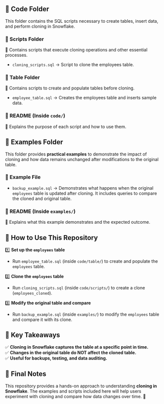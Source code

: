 
## 📂 Code Folder  
This folder contains the SQL scripts necessary to create tables, insert data, and perform cloning in Snowflake.  

### 📜 Scripts Folder  
📌 Contains scripts that execute cloning operations and other essential processes.  
- `cloning_scripts.sql` → Script to clone the employees table.  

### 📜 Table Folder  
📌 Contains scripts to create and populate tables before cloning.  
- `employee_table.sql` → Creates the employees table and inserts sample data.  

### 📜 README (Inside `code/`)  
📌 Explains the purpose of each script and how to use them.  

## 📂 Examples Folder  
This folder provides **practical examples** to demonstrate the impact of cloning and how data remains unchanged after modifications to the original table.  

### 📜 Example File  
- `backup_example.sql` → Demonstrates what happens when the original `employees` table is updated after cloning. It includes queries to compare the cloned and original table.  

### 📜 README (Inside `examples/`)  
📌 Explains what this example demonstrates and the expected outcome.  

## 🚀 How to Use This Repository  
1️⃣ **Set up the `employees` table**  
   - Run `employee_table.sql` (inside `code/table/`) to create and populate the `employees` table.  

2️⃣ **Clone the `employees` table**  
   - Run `cloning_scripts.sql` (inside `code/scripts/`) to create a clone (`employees_cloned`).  

3️⃣ **Modify the original table and compare**  
   - Run `backup_example.sql` (inside `examples/`) to modify the `employees` table and compare it with its clone.  

## 🎯 Key Takeaways  
✅ **Cloning in Snowflake captures the table at a specific point in time.**  
✅ **Changes in the original table do NOT affect the cloned table.**  
✅ **Useful for backups, testing, and data auditing.**  

## 📝 Final Notes  
This repository provides a hands-on approach to understanding **cloning in Snowflake**. The examples and scripts included here will help users experiment with cloning and compare how data changes over time. 🚀  
